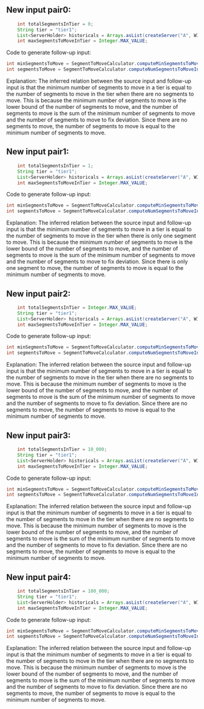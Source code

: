 ## New input pair0:
```java
    int totalSegmentsInTier = 0;
    String tier = "tier1";
    List<ServerHolder> historicals = Arrays.asList(createServer("A", WIKI_SEGMENTS), createServer("B", WIKI_SEGMENTS));
    int maxSegmentsToMoveInTier = Integer.MAX_VALUE;
```
Code to generate follow-up input:
```java
int minSegmentsToMove = SegmentToMoveCalculator.computeMinSegmentsToMoveInTier(totalSegmentsInTier);
int segmentsToMove = SegmentToMoveCalculator.computeNumSegmentsToMoveInTier(tier, historicals, maxSegmentsToMoveInTier);
```
Explanation:
The inferred relation between the source input and follow-up input is that the minimum number of segments to move in a tier is equal to the number of segments to move in the tier when there are no segments to move. This is because the minimum number of segments to move is the lower bound of the number of segments to move, and the number of segments to move is the sum of the minimum number of segments to move and the number of segments to move to fix deviation. Since there are no segments to move, the number of segments to move is equal to the minimum number of segments to move.

## New input pair1:
```java
    int totalSegmentsInTier = 1;
    String tier = "tier1";
    List<ServerHolder> historicals = Arrays.asList(createServer("A", WIKI_SEGMENTS), createServer("B", WIKI_SEGMENTS));
    int maxSegmentsToMoveInTier = Integer.MAX_VALUE;
```
Code to generate follow-up input:
```java
int minSegmentsToMove = SegmentToMoveCalculator.computeMinSegmentsToMoveInTier(totalSegmentsInTier);
int segmentsToMove = SegmentToMoveCalculator.computeNumSegmentsToMoveInTier(tier, historicals, maxSegmentsToMoveInTier);
```
Explanation:
The inferred relation between the source input and follow-up input is that the minimum number of segments to move in a tier is equal to the number of segments to move in the tier when there is only one segment to move. This is because the minimum number of segments to move is the lower bound of the number of segments to move, and the number of segments to move is the sum of the minimum number of segments to move and the number of segments to move to fix deviation. Since there is only one segment to move, the number of segments to move is equal to the minimum number of segments to move.

## New input pair2:
```java
    int totalSegmentsInTier = Integer.MAX_VALUE;
    String tier = "tier1";
    List<ServerHolder> historicals = Arrays.asList(createServer("A", WIKI_SEGMENTS), createServer("B", WIKI_SEGMENTS));
    int maxSegmentsToMoveInTier = Integer.MAX_VALUE;
```
Code to generate follow-up input:
```java
int minSegmentsToMove = SegmentToMoveCalculator.computeMinSegmentsToMoveInTier(totalSegmentsInTier);
int segmentsToMove = SegmentToMoveCalculator.computeNumSegmentsToMoveInTier(tier, historicals, maxSegmentsToMoveInTier);
```
Explanation:
The inferred relation between the source input and follow-up input is that the minimum number of segments to move in a tier is equal to the number of segments to move in the tier when there are no segments to move. This is because the minimum number of segments to move is the lower bound of the number of segments to move, and the number of segments to move is the sum of the minimum number of segments to move and the number of segments to move to fix deviation. Since there are no segments to move, the number of segments to move is equal to the minimum number of segments to move.

## New input pair3:
```java
    int totalSegmentsInTier = 10_000;
    String tier = "tier1";
    List<ServerHolder> historicals = Arrays.asList(createServer("A", WIKI_SEGMENTS), createServer("B", WIKI_SEGMENTS));
    int maxSegmentsToMoveInTier = Integer.MAX_VALUE;
```
Code to generate follow-up input:
```java
int minSegmentsToMove = SegmentToMoveCalculator.computeMinSegmentsToMoveInTier(totalSegmentsInTier);
int segmentsToMove = SegmentToMoveCalculator.computeNumSegmentsToMoveInTier(tier, historicals, maxSegmentsToMoveInTier);
```
Explanation:
The inferred relation between the source input and follow-up input is that the minimum number of segments to move in a tier is equal to the number of segments to move in the tier when there are no segments to move. This is because the minimum number of segments to move is the lower bound of the number of segments to move, and the number of segments to move is the sum of the minimum number of segments to move and the number of segments to move to fix deviation. Since there are no segments to move, the number of segments to move is equal to the minimum number of segments to move.

## New input pair4:
```java
    int totalSegmentsInTier = 100_000;
    String tier = "tier1";
    List<ServerHolder> historicals = Arrays.asList(createServer("A", WIKI_SEGMENTS), createServer("B", WIKI_SEGMENTS));
    int maxSegmentsToMoveInTier = Integer.MAX_VALUE;
```
Code to generate follow-up input:
```java
int minSegmentsToMove = SegmentToMoveCalculator.computeMinSegmentsToMoveInTier(totalSegmentsInTier);
int segmentsToMove = SegmentToMoveCalculator.computeNumSegmentsToMoveInTier(tier, historicals, maxSegmentsToMoveInTier);
```
Explanation:
The inferred relation between the source input and follow-up input is that the minimum number of segments to move in a tier is equal to the number of segments to move in the tier when there are no segments to move. This is because the minimum number of segments to move is the lower bound of the number of segments to move, and the number of segments to move is the sum of the minimum number of segments to move and the number of segments to move to fix deviation. Since there are no segments to move, the number of segments to move is equal to the minimum number of segments to move.
